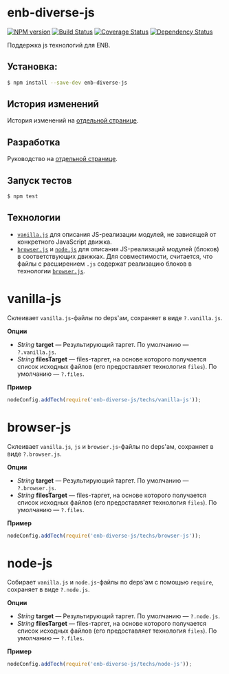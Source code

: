 enb-diverse-js 
==============

[![NPM version](https://img.shields.io/npm/v/enb-diverse-js.svg?style=flat)](https://www.npmjs.org/package/enb-diverse-js) 
[![Build Status](https://img.shields.io/travis/enb-make/enb-diverse-js/master.svg?style=flat&label=tests)](https://travis-ci.org/enb-make/enb-diverse-js) 
[![Coverage Status](https://img.shields.io/coveralls/enb-make/enb-diverse-js.svg?style=flat)](https://coveralls.io/r/enb-make/enb-diverse-js?branch=master) 
[![Dependency Status](https://img.shields.io/david/enb-make/enb-diverse-js.svg?style=flat)](https://david-dm.org/enb-make/enb-diverse-js)

Поддержка js технологий для ENB.

Установка:
----------

```sh
$ npm install --save-dev enb-diverse-js
```

История изменений
-----------------

История изменений на [отдельной странице](/CHANGELOG.md).

Разработка
----------
Руководство на [отдельной странице](/CONTRIBUTION.md).

Запуск тестов
-------------
```sh
$ npm test
```

Технологии
----------

 * [`vanilla.js`](#vanilla-js) для описания JS-реализации модулей, не зависящей от конкретного JavaScript движка.
 * [`browser.js`](#browser-js) и [`node.js`](#node-js) для описания JS-реализаций модулей (блоков) в соответствующих движках. Для совместимости, считается, что файлы с расширением `.js` содержат реализацию блоков в технологии [`browser.js`](#browser.js).

vanilla-js
==========

Склеивает `vanilla.js`-файлы по deps'ам, сохраняет в виде `?.vanilla.js`.

**Опции**

* *String* **target** — Результирующий таргет. По умолчанию — `?.vanilla.js`.
* *String* **filesTarget** — files-таргет, на основе которого получается список исходных файлов (его предоставляет технология `files`). По умолчанию — `?.files`.

**Пример**

```javascript
nodeConfig.addTech(require('enb-diverse-js/techs/vanilla-js'));
```

browser-js
==========

Склеивает `vanilla.js`, `js` и `browser.js`-файлы по deps'ам, сохраняет в виде `?.browser.js`.

**Опции**

* *String* **target** — Результирующий таргет. По умолчанию — `?.browser.js`.
* *String* **filesTarget** — files-таргет, на основе которого получается список исходных файлов (его предоставляет технология `files`). По умолчанию — `?.files`.

**Пример**

```javascript
nodeConfig.addTech(require('enb-diverse-js/techs/browser-js'));
```

node-js
=======

Собирает `vanilla.js` и `node.js`-файлы по deps'ам с помощью `require`, сохраняет в виде `?.node.js`.

**Опции**

* *String* **target** — Результирующий таргет. По умолчанию — `?.node.js`.
* *String* **filesTarget** — files-таргет, на основе которого получается список исходных файлов (его предоставляет технология `files`). По умолчанию — `?.files`.

**Пример**

```javascript
nodeConfig.addTech(require('enb-diverse-js/techs/node-js'));
```
